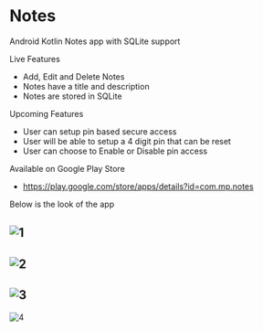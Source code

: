 # Notes
Android Kotlin Notes app with SQLite support

Live Features
- Add, Edit and Delete Notes
- Notes have a title and description
- Notes are stored in SQLite

Upcoming Features
- User can setup pin based secure access
- User will be able to setup a 4 digit pin that can be reset 
- User can choose to Enable or Disable pin access

Available on Google Play Store
- https://play.google.com/store/apps/details?id=com.mp.notes


Below is the look of the app

![1](https://github.com/pandyama/Notes/blob/master/Capture2.PNG)
---

![2](https://github.com/pandyama/Notes/blob/master/Capture3.PNG)
---

![3](https://github.com/pandyama/Notes/blob/master/Capture4.PNG)
---

![4](https://github.com/pandyama/Notes/blob/master/Capture5.PNG)


